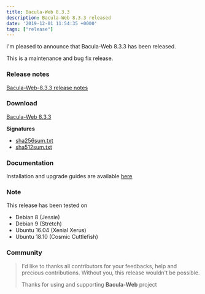 ```yaml
---
title: Bacula-Web 8.3.3
description: Bacula-Web 8.3.3 released
date: '2019-12-01 11:54:35 +0000'
tags: ["release"]
---
```


I'm pleased to announce that Bacula-Web 8.3.3 has been released.

This is a maintenance and bug fix release.

### Release notes

[Bacula-Web-8.3.3 release notes](https://github.com/bacula-web/bacula-web/releases/tag/v8.3.3)

### Download

[Bacula-Web 8.3.3](https://github.com/bacula-web/bacula-web/releases/download/v8.3.3/bacula-web-8.3.3.tgz)

**Signatures**

- [sha256sum.txt](https://github.com/bacula-web/bacula-web/releases/download/v8.3.3/sha256sum.txt)
- [sha512sum.txt](https://github.com/bacula-web/bacula-web/releases/download/v8.3.3/sha512sum.txt)

### Documentation

Installation and upgrade guides are available [here](https://docs.bacula-web.org/en/latest/)

### Note

This release has been tested on

- Debian 8 (Jessie)
- Debian 9 (Stretch)
- Ubuntu 16.04 (Xenial Xerus)
- Ubuntu 18.10 (Cosmic Cuttlefish)

### Community

> I'd like to thanks all contributors for your feedbacks, help and precious contributions.
> Without you, this release wouldn't be possible.
>
> Thanks for using and supporting **Bacula-Web** project
